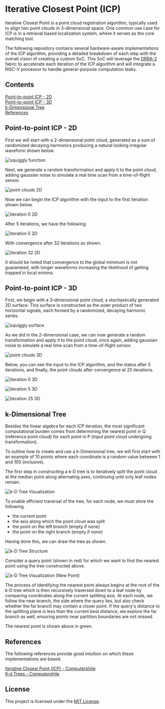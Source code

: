 # Iterative Closest Point (ICP)

Iterative Closest Point is a point cloud registration algorithm, typically 
used to align two point clouds in 3-dimensional space. One common use case 
for ICP is in a retrieval based localization system, where it serves as 
the core matching tool.

The following repository contains several hardware-aware implementations 
of the ICP algorithm, providing a detailed breakdown of each step with the 
overall vision of creating a custom SoC. This SoC will leverage the 
[DRRA-2](https://silago.eecs.kth.se/docs/Docs/Fabric/DRRA/v2/Overview/) 
fabric to accelerate each iteration of the ICP algorithm and will 
integrate a RISC-V processor to handle general-purpose computation tasks.

## Contents
[Point-to-point ICP - 2D](#point-to-point-icp---2d)  
[Point-to-point ICP - 3D](#point-to-point-icp---3d)  
[k-Dimensional Tree](#k-dimensional-tree)  
[References](#references)

## Point-to-point ICP - 2D

First we will start with a 2-dimensional point cloud, generated as a sum of 
randomized decaying harmonics producing a natural looking irregular waveform 
shown below.

![squiggly function](P2P_ICP_2D/squiggly_function.png)

Next, we generate a random transformation and apply it to the point cloud, 
adding gaussian noise to simulate a real time scan from a time-of-flight sensor.

![point clouds 2D](P2P_ICP_2D/point_clouds.png)

Now we can begin the ICP algorithm with the input to the first iteration 
shown below.

![iteration 0 2D](P2P_ICP_2D/ICP_iteration_0.png)

After 5 iterations, we have the following.

![iteration 5 2D](P2P_ICP_2D/ICP_iteration_5.png)

With convergence after 32 iterations as shown.

![iteration 32 2D](P2P_ICP_2D/ICP_iteration_32.png)

It should be noted that convergence to the global minimum is not 
guaranteed, with longer waveforms increasing the likelihood of getting 
trapped in local minima.

## Point-to-point ICP - 3D

First, we begin with a 3-dimensional point cloud; a stochastically generated
2D surface. This surface is constructed as the outer product of two 
horizontal signals, each formed by a randomized, decaying harmonic series.

![squiggly surface](P2P_ICP_3D/squiggly_surface.png)

As we did in the 2-dimensional case, we can now generate a random 
transformation and apply it to the point cloud, once again, adding gaussian 
noise to simulate a real time scan from a time-of-flight sensor.

![point clouds 3D](P2P_ICP_3D/point_clouds.png)

Below, you can see the input to the ICP algorithm, and the status after 5 
iterations, and finally, the point clouds after convergence at 25 iterations.

![iteration 0 3D](P2P_ICP_3D/ICP_iteration_0.png)

![iteration 5 3D](P2P_ICP_3D/ICP_iteration_5.png)

![iteration 25 3D](P2P_ICP_3D/ICP_iteration_25.png)

## k-Dimensional Tree

Besides the linear algebra for each ICP iteration, the most significant 
computational burden comes from determining the nearest point in Q (reference 
point cloud) for each point in P (input point cloud undergoing transformation).

To outline how to create and use a k-Dimensional tree, we will first start with 
an example of 10 points where each coordinate is a random value between 1 and 
100 (inclusive).

The first step in constructing a k-D tree is to iteratively split the point 
cloud at the median point along alternating axes, continuing until only leaf 
nodes remain.

![k-D Tree Visualization](k-D_Tree_Example/k-D_Tree_Visualization.png)

To enable efficient traversal of the tree, for each node, we must store the 
following.

- the current point
- the axis along which the point cloud was split
- the point on the left branch (empty if none)
- the point on the right branch (empty if none)

Having done this, we can draw the tree as shown.

![k-D Tree Structure](k-D_Tree_Example/k-D_Tree_Structure.png)

Consider a query point (shown in red) for which we want to find the nearest point 
using the tree constructed above.

![k-D Tree Visualization (New Point)](k-D_Tree_Example/k-D_Tree_Visualization_NPT.png)

The process of identifying the nearest point always begins at the root of the 
k-D tree which is then recursively traversed down to a leaf node by comparing 
coordinates along the current splitting axis. At each node, we follow the near 
branch, the side where the query lies, but also check whether the far branch 
may contain a closer point. If the query's distance to the splitting plane is 
less than the current best distance, we explore the far branch as well, 
ensuring points near partition boundaries are not missed.

The nearest point is shown above in green.

## References

The following references provide good intuition on which these 
implementations are based.

[Iterative Closest Point (ICP) - Computerphile](https://www.youtube.com/watch?v=4uWSo8v3iQA)  
[K-d Trees - Computerphile](https://www.youtube.com/watch?v=BK5x7IUTIyU)

## License

This project is licensed under the [MIT License](LICENSE).